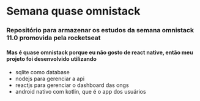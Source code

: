 # Semana quase omnistack

### Repositório para armazenar os estudos da semana omnistack 11.0 promovida pela rocketseat
#### Mas é quase omnistack porque eu não gosto de react native, então meu projeto foi desenvolvido utilizando

- sqlite como database
- nodejs para gerenciar a api 
- reactjs para gerenciar o dashboard das ongs
- android nativo com kotlin, que é o app dos usuários

